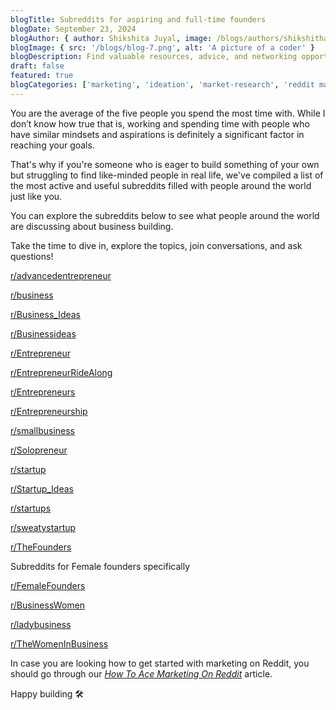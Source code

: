 ```yaml
---
blogTitle: Subreddits for aspiring and full-time founders
blogDate: September 23, 2024
blogAuthor: { author: Shikshita Juyal, image: /blogs/authors/shikshitha.png }
blogImage: { src: '/blogs/blog-7.png', alt: 'A picture of a coder' }
blogDescription: Find valuable resources, advice, and networking opportunities for both aspiring and established startup founders.
draft: false
featured: true
blogCategories: ['marketing', 'ideation', 'market-research', 'reddit marketing', 'idea validation']
---
```


You are the average of the five people you spend the most time with. While I don’t know how true that is, working and spending time with people who have similar mindsets and aspirations is definitely a significant factor in reaching your goals.

That's why if you're someone who is eager to build something of your own but struggling to find like-minded people in real life, we've compiled a list of the most active and useful subreddits filled with people around the world just like you.

You can explore the subreddits below to see what people around the world are discussing about business building.

Take the time to dive in, explore the topics, join conversations, and ask questions!

[r/advancedentrepreneur](https://www.reddit.com/r/advancedentrepreneur/)

[r/business](https://www.reddit.com/r/business/)

[r/Business_Ideas](https://www.reddit.com/r/Business_Ideas/)

[r/Businessideas](https://www.reddit.com/r/Businessideas/)

[r/Entrepreneur](https://www.reddit.com/r/Entrepreneur/)

[r/EntrepreneurRideAlong](https://www.reddit.com/r/EntrepreneurRideAlong/)

[r/Entrepreneurs](https://www.reddit.com/r/Entrepreneurs/)

[r/Entrepreneurship](https://www.reddit.com/r/Entrepreneurship/)

[r/smallbusiness](https://www.reddit.com/r/smallbusiness/)

[r/Solopreneur](https://www.reddit.com/r/Solopreneur/)

[r/startup](https://www.reddit.com/r/startup/)

[r/Startup_Ideas](https://www.reddit.com/r/Startup_Ideas/)

[r/startups](https://www.reddit.com/r/startups/)

[r/sweatystartup](https://www.reddit.com/r/sweatystartup/)

[r/TheFounders](https://www.reddit.com/r/TheFounders/)

Subreddits for Female founders specifically

[r/FemaleFounders](https://www.reddit.com/r/Femalefounders/)

[r/BusinessWomen](https://www.reddit.com/r/BusinessWomen/)

[r/ladybusiness](https://www.reddit.com/r/ladybusiness/)

[r/TheWomenInBusiness](https://www.reddit.com/r/TheWomenInBusiness/)

In case you are looking how to get started with marketing on Reddit, you should go through our _[How To Ace Marketing On Reddit](/blog/how-to-ace-marketing-on-reddit)_ article.

Happy building 🛠️

